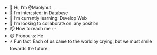 - 👋 Hi, I’m @Maolynut
- 👀 I’m interested: in Database
- 🌱 I’m currently learning: Develop Web
- 💞️ I’m looking to collaborate on: any position
- 📫 How to reach me : -
- 😄 Pronouns: He
- ⚡ Fun fact: Each of us came to the world by crying, but we must smile towards the future.

<!---
Maolynut/Maolynut is a ✨ special ✨ repository because its `README.md` (this file) appears on your GitHub profile.
You can click the Preview link to take a look at your changes.
--->
